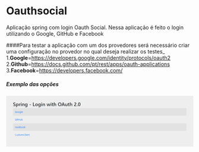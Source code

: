 # Oauthsocial
Aplicação spring com login Oauth Social.
Nessa aplicação é feito o login utilizando o Google, GitHub e Facebook

####Para testar a aplicação com um dos provedores será necessário criar uma configuração no provedor no qual deseja realizar os testes_
1.**Google**=https://developers.google.com/identity/protocols/oauth2
2.**Github**=https://docs.github.com/pt/rest/apps/oauth-applications
3.**Facebook**=https://developers.facebook.com/

##### Exemplo das opções
![img.png](img.png)
